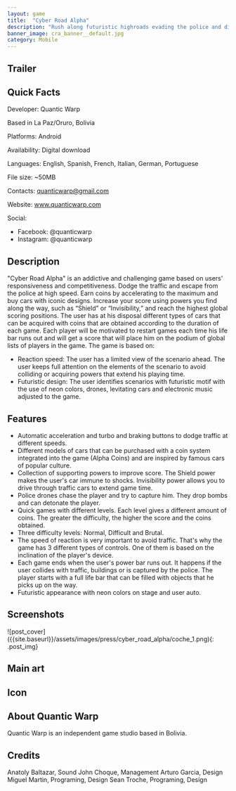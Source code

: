 ```yaml
---
layout: game
title:  "Cyber Road Alpha"
description: "Rush along futuristic highroads evading the police and discovering new cars."
banner_image: cra_banner__default.jpg
category: Mobile
---
```


## Trailer


## Quick Facts
Developer: Quantic Warp

Based in La Paz/Oruro, Bolivia

Platforms: Android

Availability: Digital download

Languages: English, Spanish, French, Italian, German, Portuguese

File size: ~50MB

Contacts: quanticwarp@gmail.com

Website: www.quanticwarp.com

Social:
- Facebook: @quanticwarp
- Instagram: @quanticwarp

## Description
"Cyber Road Alpha" is an addictive and challenging game based on users' responsiveness and competitiveness. Dodge the traffic and escape from the police at high speed. Earn coins by accelerating to the maximum and buy cars with iconic designs. Increase your score using powers you find along the way, such as “Shield” or “Invisibility,” and reach the highest global scoring positions.
The user has at his disposal different types of cars that can be acquired with coins that are obtained according to the duration of each game. Each player will be motivated to restart games each time his life bar runs out and will get a score that will place him on the podium of global lists of players in the game.
The game is based on:
- Reaction speed: The user has a limited view of the scenario ahead. The user keeps full attention on the elements of the scenario to avoid colliding or acquiring powers that extend his playing time.
- Futuristic design: The user identifies scenarios with futuristic motif with the use of neon colors, drones, levitating cars and electronic music adjusted to the game.

## Features
- Automatic acceleration and turbo and braking buttons to dodge traffic at different speeds.
- Different models of cars that can be purchased with a coin system integrated into the game (Alpha Coins) and are inspired by famous cars of popular culture.
- Collection of supporting powers to improve score. The Shield power makes the user's car immune to shocks. Invisibility power allows you to drive through traffic cars to extend game time.
- Police drones chase the player and try to capture him. They drop bombs and can detonate the player.
- Quick games with different levels. Each level gives a different amount of coins. The greater the difficulty, the higher the score and the coins obtained.
- Three difficulty levels: Normal, Difficult and Brutal.
- The speed of reaction is very important to avoid traffic. That's why the game has 3 different types of controls. One of them is based on the inclination of the player's device.
- Each game ends when the user's power bar runs out. It happens if the user collides with traffic, buildings or is captured by the police. The player starts with a full life bar that can be filled with objects that he picks up on the way.
- Futuristic appearance with neon colors on stage and user auto.

## Screenshots
<div class="col-xs-6 col-sm-3">
![post_cover]({{site.baseurl}}/assets/images/press/cyber_road_alpha/coche_1.png){: .post_img}
</div>

## Main art

## Icon

## About Quantic Warp
Quantic Warp is an independent game studio based in Bolivia.

## Credits
Anatoly Baltazar, Sound
John Choque, Management
Arturo Garcia, Design
Miguel Martin, Programing, Design
Sean Troche, Programing, Design
